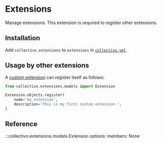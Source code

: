 # Extensions

Manage extensions. This extension is required to register other extensions.

## Installation

Add `collectivo.extensions` to `extensions` in [`collectivo.yml`](reference.md#settings).

## Usage by other extensions

A [custom extension](../development.md#develop-custom-extensions) can register itself as follows:

```python
from collectivo.extensions.models import Extension

Extension.objects.register(
    name='my_extension',
    description='This is my first custom extension.',
)
```

## Reference

:::collectivo.extensions.models.Extension
    options:
        members: None

